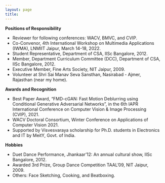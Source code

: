```yaml
---
layout: page
title: 
---
```



**Positions of Responsibility**

- Reviewer for following conferences: WACV, BMVC, and CVIP.
- Co-Convenor, 4th International Workshop on Multimedia Applications (IWMA), LNMIIT Jaipur, March 14-18, 2022.
- Student Representative, Department of CSA, IISc Bangalore, 2012.
- Member, Department Curriculum Committee (DCC), Department of CSA, IISc Bangalore, 2012.
- Executive Member, Fine Arts Society, NIT Jaipur, 2009.
- Volunteer at Shri Sai Manav Seva Sansthan, Nasirabad - Ajmer, Rajasthan (near my home).


**Awards and Recognition**

- Best Paper Award, “FMD-cGAN: Fast Motion Deblurring using Conditional Generative Adversarial Networks”, in the 6th IAPR International Conference on Computer Vision & Image Processing (CVIP), 2021.
- WACV Doctoral Consortium, Winter Conference on Applications of Computer Vision 2021.
- Supported by Visvesvaraya scholarship for Ph.D. students in Electronics and IT by MeitY, Govt. of India. 


**Hobbies**
- Duet Dance Performance, Jhankaar’12: An annual cultural show, IISc Bangalore, 2012.
- Awarded 3rd Prize, Group Dance Competition TAAL’09, NIT Jaipur, 2009.
- Others: Face Sketching, Cooking, and Beatboxing.
